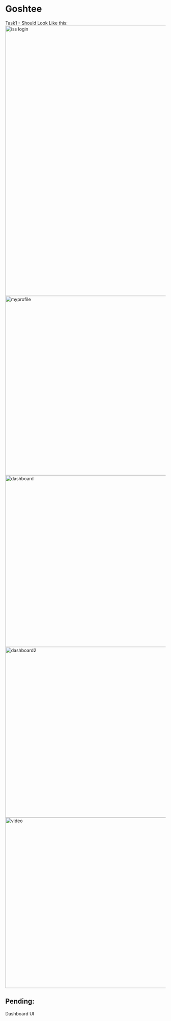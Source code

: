 # Goshtee
Task1 - Should Look Like this:
<img width="850" alt="iss login" src="https://user-images.githubusercontent.com/72505269/171768919-fc9f54cd-8a07-4ac8-b6e7-18b72b94ca66.PNG">
<img width="564" alt="myprofile" src="https://user-images.githubusercontent.com/72505269/171768932-fa7b1cd5-21b9-4adb-a5a6-b0b54abd405e.PNG">
<img width="540" alt="dashboard" src="https://user-images.githubusercontent.com/72505269/171768944-87910746-c33c-4993-b68f-597c16de6155.PNG">
<img width="536" alt="dashboard2" src="https://user-images.githubusercontent.com/72505269/171768951-f50b2825-893c-4cb4-8165-fc1027c3ce8f.PNG">
<img width="537" alt="video" src="https://user-images.githubusercontent.com/72505269/171768960-446c25b4-de6f-4fd1-be7f-a79a14555e9b.PNG">


## Pending:
Dashboard UI
